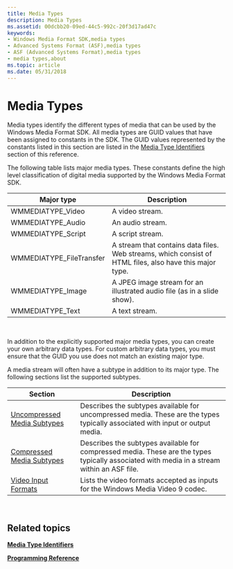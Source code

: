 ```yaml
---
title: Media Types
description: Media Types
ms.assetid: 00dcbb20-09ed-44c5-992c-20f3d17ad47c
keywords:
- Windows Media Format SDK,media types
- Advanced Systems Format (ASF),media types
- ASF (Advanced Systems Format),media types
- media types,about
ms.topic: article
ms.date: 05/31/2018
---
```


# Media Types

Media types identify the different types of media that can be used by the Windows Media Format SDK. All media types are GUID values that have been assigned to constants in the SDK. The GUID values represented by the constants listed in this section are listed in the [Media Type Identifiers](media-type-identifiers.md) section of this reference.

The following table lists major media types. These constants define the high level classification of digital media supported by the Windows Media Format SDK.



| Major type                | Description                                                                                             |
|---------------------------|---------------------------------------------------------------------------------------------------------|
| WMMEDIATYPE\_Video        | A video stream.                                                                                         |
| WMMEDIATYPE\_Audio        | An audio stream.                                                                                        |
| WMMEDIATYPE\_Script       | A script stream.                                                                                        |
| WMMEDIATYPE\_FileTransfer | A stream that contains data files. Web streams, which consist of HTML files, also have this major type. |
| WMMEDIATYPE\_Image        | A JPEG image stream for an illustrated audio file (as in a slide show).                                 |
| WMMEDIATYPE\_Text         | A text stream.                                                                                          |



 

In addition to the explicitly supported major media types, you can create your own arbitrary data types. For custom arbitrary data types, you must ensure that the GUID you use does not match an existing major type.

A media stream will often have a subtype in addition to its major type. The following sections list the supported subtypes.



| Section                                                        | Description                                                                                                                                |
|----------------------------------------------------------------|--------------------------------------------------------------------------------------------------------------------------------------------|
| [Uncompressed Media Subtypes](uncompressed-media-subtypes.md) | Describes the subtypes available for uncompressed media. These are the types typically associated with input or output media.              |
| [Compressed Media Subtypes](compressed-media-subtypes.md)     | Describes the subtypes available for compressed media. These are the types typically associated with media in a stream within an ASF file. |
| [Video Input Formats](video-input-formats.md)                 | Lists the video formats accepted as inputs for the Windows Media Video 9 codec.                                                            |



 

## Related topics

<dl> <dt>

[**Media Type Identifiers**](media-type-identifiers.md)
</dt> <dt>

[**Programming Reference**](programming-reference.md)
</dt> </dl>

 

 




